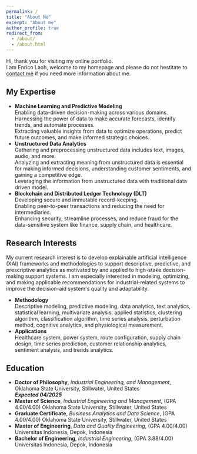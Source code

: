```yaml
---
permalink: /
title: "About Me"
excerpt: "About me"
author_profile: true
redirect_from: 
  - /about/
  - /about.html
---
```


Hi, thank you for visiting my online portfolio.\
I am Enrico Laoh, welcome to my homepage and please do not hestitate to [contact me](mailto:elaoh@okstate.edu) if you need more information about me.

My Expertise
------
* **Machine Learning and Predictive Modeling**\
  Enabling data-driven decision-making across various domains.\
  Harnessing the power of data to make accurate forecasts, identify trends, and automate processes.\
  Extracting valuable insights from data to optimize operations, predict future outcomes, and make informed strategic choices.
* **Unstructured Data Analytics**\
  Gathering and preprocessing unstructured data includes text, images, audio, and more.\
  Analyzing and extracting meaning from unstructured data is essential for making informed decisions, understanding customer sentiments, and gaining a competitive edge.\
  Leveraging the information from unstructured data with traditional data driven model.
* **Blockchain and Distributed Ledger Technology (DLT)**\
  Developing secure and immutable record-keeping.\
  Enabling peer-to-peer transactions and reducing the need for intermediaries.\
  Enhancing security, streamline processes, and reduce fraud for the data-sensitive system like finance, supply chain, and healthcare.


Research Interests
------
My current research interest is to develop explainable artificial intelligence (XAI) frameworks and methodologies to support descriptive, predictive, and prescriptive analytics as motivated by and applied to high-stake decision-making support systems. I am especially interested in modeling, optimizing, and making applicable recommendations for industrial-related systems to improve the decision-aid system's quality and adaptability.
* **Methodology**\
  Descriptive modeling, predictive modeling, data analytics, text analytics, statistical learning, multivariate analysis, applied statistics, clustering algorithm, classification algorithm, time series analysis, perturbation method, cognitive analytics, and physiological measurement.
* **Applications**\
  Healthcare system, power system, route configuration, supply chain design, time series prediction, customer relationship analytics, sentiment analysis, and trends analytics.

Education
------
- **Doctor of Philosophy**, *Industrial Engineering, and Management*,
Oklahoma State University, Stillwater, United States	
***Expected 04/2025***
- **Master of Science**, *Industrial Engineering and Management*, (GPA 4.00/4.00)
Oklahoma State University, Stillwater, United States
- **Graduate Certificate**, *Business Analytics and Data Science*, (GPA 4.00/4.00)
Oklahoma State University, Stillwater, United States
- **Master of Engineering**, *Data and Quality Engineering*, (GPA 4.00/4.00)
Universitas Indonesia, Depok, Indonesia
- **Bachelor of Engineering**, *Industrial Engineering*, (GPA 3.88/4.00)
Universitas Indonesia, Depok, Indonesia
